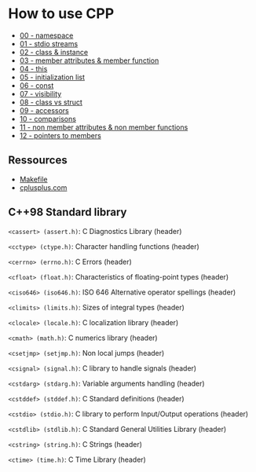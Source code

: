 # How to use CPP

- [00 - namespace](./00_namespace.md)
- [01 - stdio streams](./01_stdio_streams.md)
- [02 - class & instance](./02_class_and_instance.md)
- [03 - member attributes & member function](./03_member_attributes_and_member_function.md)
- [04 - this](./04_this.md)
- [05 - initialization list](./05_initialization_list.md)
- [06 - const](./06_const.md)
- [07 - visibility](./07_visibility.md)
- [08 - class vs struct](./08_class_vs_struct.md)
- [09 - accessors](./09_accessors.md)
- [10 - comparisons](./10_comparisons.md)
- [11 - non member attributes & non member functions](./11_non_member_attributes_and_non_member_functions.md)
- [12 - pointers to members](./12_pointers_to_members.md)

## Ressources

- [Makefile](./Makefile)
- [cplusplus.com](https://www.cplusplus.com/)

## C++98 Standard library

``<cassert> (assert.h)``: C Diagnostics Library (header)

``<cctype> (ctype.h)``: Character handling functions (header)

``<cerrno> (errno.h)``: C Errors (header)

``<cfloat> (float.h)``: Characteristics of floating-point types (header)

``<ciso646> (iso646.h)``: ISO 646 Alternative operator spellings (header)

``<climits> (limits.h)``: Sizes of integral types (header)

``<clocale> (locale.h)``: C localization library (header)

``<cmath> (math.h)``: C numerics library (header)

``<csetjmp> (setjmp.h)``: Non local jumps (header)

``<csignal> (signal.h)``: C library to handle signals (header)

``<cstdarg> (stdarg.h)``: Variable arguments handling (header)

``<cstddef> (stddef.h)``: C Standard definitions (header)

``<cstdio> (stdio.h)``: C library to perform Input/Output operations (header)

``<cstdlib> (stdlib.h)``: C Standard General Utilities Library (header)

``<cstring> (string.h)``: C Strings (header)

``<ctime> (time.h)``: C Time Library (header)
